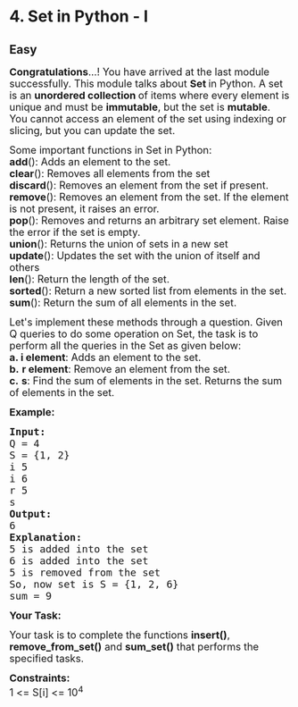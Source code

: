 # 4. Set in Python - I
## Easy 
<div class="problem-statement">
                <p></p><p><span style="font-size:18px"><strong>Congratulations</strong>...! You have arrived at the last module successfully. This module talks about <strong>Set </strong>in Python. A set is an <strong>unordered collection </strong>of items where every element is unique and must be <strong>immutable</strong>, but the set is <strong>mutable</strong>. You cannot access an element of the set using indexing or slicing, but you can update the set.</span></p>

<p><span style="font-size:18px">Some important functions in Set in Python:<br>
<strong>add</strong>(): Adds an element to the set.<br>
<strong>clear</strong>(): Removes all elements from the set<br>
<strong>discard</strong>(): Removes an element from the set if present.<br>
<strong>remove</strong>(): Removes an element from the set. If the element is not present, it raises an error.<br>
<strong>pop</strong>(): Removes and returns an arbitrary set element. Raise the error if the set is empty.<br>
<strong>union</strong>(): Returns the union of sets in a new set<br>
<strong>update</strong>(): Updates the set with the union of itself and others<br>
<strong>len</strong>(): Return the length of the set.<br>
<strong>sorted</strong>(): Return a new sorted list from elements in the set.<br>
<strong>sum</strong>(): Return the sum of all elements in the set.</span></p>

<p><span style="font-size:18px">Let's implement these methods through a question. Given Q queries to do some operation on Set, the task is to perform all the queries in the Set as given below:<br>
<strong>a. i element</strong>: Adds an element to the set.<br>
<strong>b.</strong> <strong>r element</strong>: Remove an element from the set.<br>
<strong>c.</strong> <strong>s</strong>: Find the sum of elements in the set. Returns the sum of elements in the set.</span></p>

<p><span style="font-size:18px"><strong>Example:</strong></span></p>

<pre><span style="font-size:18px"><strong>Input:</strong>
Q = 4
S = {1, 2}
i 5
i 6
r 5
s
<strong>Output:</strong>
6</span>
<span style="font-size:18px"><strong>Explanation:</strong></span>
<span style="font-size:18px">5 is added into the set
6 is added into the set
5 is removed from the set
So, now set is S = {1, 2, 6}
sum = 9</span></pre>

<p><span style="font-size:18px"><strong>Your Task:</strong></span></p>

<p><span style="font-size:18px">Your task is to complete the functions <strong>insert()</strong>, <strong>remove_from_set()</strong> and <strong>sum_set()</strong> that performs the specified tasks.</span></p>

<p><span style="font-size:18px"><strong>Constraints:</strong><br>
1 &lt;= S[i] &lt;= 10<sup>4</sup></span></p>
 <p></p>
            </div>